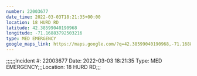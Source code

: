 ```yaml
---
number: 22003677
date_time: 2022-03-03T18:21:35+00:00
location: 18 HURD RD
latitude: 42.38599040190968
longitude: -71.16883792503216
type: MED EMERGENCY
google_maps_link: https://maps.google.com/?q=42.38599040190968,-71.16883792503216
---
```


;;;;;;Incident #: 22003677  Date: 2022-03-03 18:21:35   Type: MED EMERGENCY;;;Location: 18 HURD RD;;;

